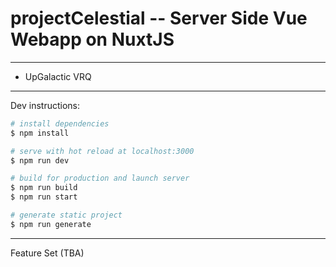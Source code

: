 # projectCelestial -- Server Side Vue Webapp on NuxtJS
***
* UpGalactic VRQ
***

Dev instructions:
```bash
# install dependencies
$ npm install

# serve with hot reload at localhost:3000
$ npm run dev

# build for production and launch server
$ npm run build
$ npm run start

# generate static project
$ npm run generate
```
***
Feature Set (TBA)
